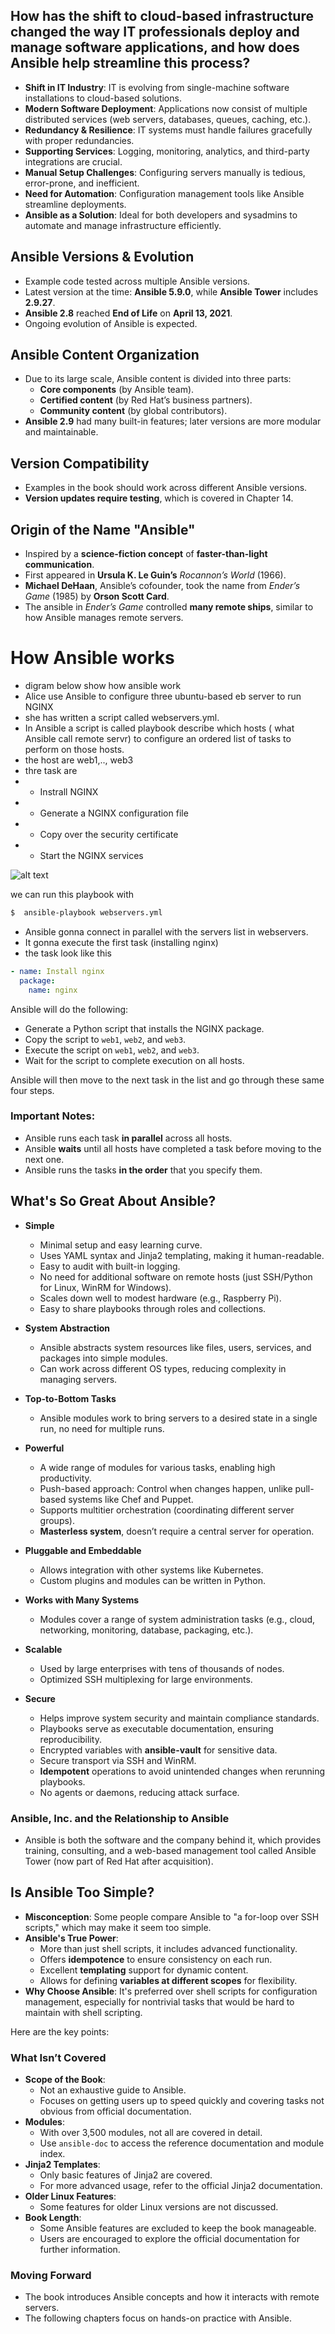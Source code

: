 
## How has the shift to cloud-based infrastructure changed the way IT professionals deploy and manage software applications, and how does Ansible help streamline this process?
- **Shift in IT Industry**: IT is evolving from single-machine software installations to cloud-based solutions.  
- **Modern Software Deployment**: Applications now consist of multiple distributed services (web servers, databases, queues, caching, etc.).  
- **Redundancy & Resilience**: IT systems must handle failures gracefully with proper redundancies.  
- **Supporting Services**: Logging, monitoring, analytics, and third-party integrations are crucial.  
- **Manual Setup Challenges**: Configuring servers manually is tedious, error-prone, and inefficient.  
- **Need for Automation**: Configuration management tools like Ansible streamline deployments.  
- **Ansible as a Solution**: Ideal for both developers and sysadmins to automate and manage infrastructure efficiently.  



## **Ansible Versions & Evolution**  
- Example code tested across multiple Ansible versions.  
- Latest version at the time: **Ansible 5.9.0**, while **Ansible Tower** includes **2.9.27**.  
- **Ansible 2.8** reached **End of Life** on **April 13, 2021**.  
- Ongoing evolution of Ansible is expected.  

## **Ansible Content Organization**  
- Due to its large scale, Ansible content is divided into three parts:  
  - **Core components** (by Ansible team).  
  - **Certified content** (by Red Hat’s business partners).  
  - **Community content** (by global contributors).  
- **Ansible 2.9** had many built-in features; later versions are more modular and maintainable.  

## **Version Compatibility**  
- Examples in the book should work across different Ansible versions.  
- **Version updates require testing**, which is covered in Chapter 14.  

## **Origin of the Name "Ansible"**  
- Inspired by a **science-fiction concept** of **faster-than-light communication**.  
- First appeared in **Ursula K. Le Guin’s** *Rocannon’s World* (1966).  
- **Michael DeHaan**, Ansible’s cofounder, took the name from *Ender’s Game* (1985) by **Orson Scott Card**.  
- The ansible in *Ender’s Game* controlled **many remote ships**, similar to how Ansible manages remote servers.


# How Ansible works

- digram below show how ansible work
- Alice use Ansible to configure three ubuntu-based eb server to run NGINX
-  she has written a script called webservers.yml.
- In Ansible a script is called playbook describe which hosts ( what Ansible call remote servr)  to configure an ordered list of tasks to perform on those hosts.
- the host are web1,.., web3
- thre task are
- -  Instrall NGINX
- - Generate a NGINX configuration file
- - Copy over the security certificate 
- - Start the NGINX services

![alt text](assets/image.png)

we can run this playbook with

```bash
$  ansible-playbook webservers.yml
```

- Ansible gonna connect in parallel with the servers list in webservers.
- It gonna execute the first task (installing nginx)
- the task look like this

```yml
- name: Install nginx
  package:
    name: nginx
```

Ansible will do the following:  

- Generate a Python script that installs the NGINX package.  
- Copy the script to `web1`, `web2`, and `web3`.  
- Execute the script on `web1`, `web2`, and `web3`.  
- Wait for the script to complete execution on all hosts.  

Ansible will then move to the next task in the list and go through these same four steps.  

### Important Notes:  
- Ansible runs each task **in parallel** across all hosts.  
- Ansible **waits** until all hosts have completed a task before moving to the next one.  
- Ansible runs the tasks **in the order** that you specify them.  

## What's So Great About Ansible?

- **Simple**  
  - Minimal setup and easy learning curve.
  - Uses YAML syntax and Jinja2 templating, making it human-readable.
  - Easy to audit with built-in logging.
  - No need for additional software on remote hosts (just SSH/Python for Linux, WinRM for Windows).
  - Scales down well to modest hardware (e.g., Raspberry Pi).
  - Easy to share playbooks through roles and collections.

- **System Abstraction**  
  - Ansible abstracts system resources like files, users, services, and packages into simple modules.
  - Can work across different OS types, reducing complexity in managing servers.

- **Top-to-Bottom Tasks**  
  - Ansible modules work to bring servers to a desired state in a single run, no need for multiple runs.

- **Powerful**  
  - A wide range of modules for various tasks, enabling high productivity.
  - Push-based approach: Control when changes happen, unlike pull-based systems like Chef and Puppet.
  - Supports multitier orchestration (coordinating different server groups).
  - **Masterless system**, doesn’t require a central server for operation.

- **Pluggable and Embeddable**  
  - Allows integration with other systems like Kubernetes.
  - Custom plugins and modules can be written in Python.

- **Works with Many Systems**  
  - Modules cover a range of system administration tasks (e.g., cloud, networking, monitoring, database, packaging, etc.).

- **Scalable**  
  - Used by large enterprises with tens of thousands of nodes.
  - Optimized SSH multiplexing for large environments.

- **Secure**  
  - Helps improve system security and maintain compliance standards.
  - Playbooks serve as executable documentation, ensuring reproducibility.
  - Encrypted variables with **ansible-vault** for sensitive data.
  - Secure transport via SSH and WinRM.
  - **Idempotent** operations to avoid unintended changes when rerunning playbooks.
  - No agents or daemons, reducing attack surface.

### Ansible, Inc. and the Relationship to Ansible  
- Ansible is both the software and the company behind it, which provides training, consulting, and a web-based management tool called Ansible Tower (now part of Red Hat after acquisition).


## Is Ansible Too Simple?

- **Misconception**: Some people compare Ansible to "a for-loop over SSH scripts," which may make it seem too simple.
- **Ansible's True Power**: 
  - More than just shell scripts, it includes advanced functionality.
  - Offers **idempotence** to ensure consistency on each run.
  - Excellent **templating** support for dynamic content.
  - Allows for defining **variables at different scopes** for flexibility.
- **Why Choose Ansible**: It's preferred over shell scripts for configuration management, especially for nontrivial tasks that would be hard to maintain with shell scripting.

Here are the key points:

### What Isn’t Covered

- **Scope of the Book**:
  - Not an exhaustive guide to Ansible.
  - Focuses on getting users up to speed quickly and covering tasks not obvious from official documentation.
- **Modules**:
  - With over 3,500 modules, not all are covered in detail.
  - Use `ansible-doc` to access the reference documentation and module index.
- **Jinja2 Templates**:
  - Only basic features of Jinja2 are covered.
  - For more advanced usage, refer to the official Jinja2 documentation.
- **Older Linux Features**:
  - Some features for older Linux versions are not discussed.
- **Book Length**:
  - Some Ansible features are excluded to keep the book manageable.
  - Users are encouraged to explore the official documentation for further information.

### Moving Forward
- The book introduces Ansible concepts and how it interacts with remote servers.
- The following chapters focus on hands-on practice with Ansible.



